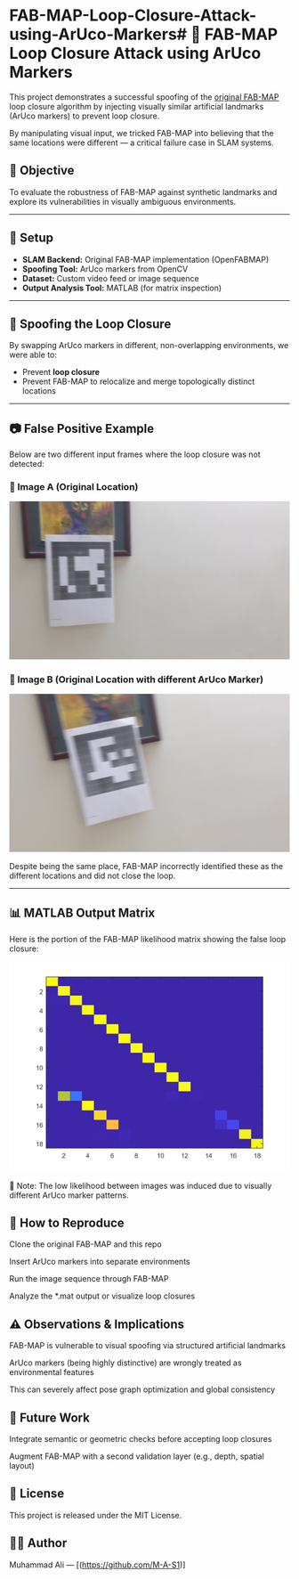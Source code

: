 # FAB-MAP-Loop-Closure-Attack-using-ArUco-Markers# 🔁 FAB-MAP Loop Closure Attack using ArUco Markers

This project demonstrates a successful spoofing of the [original FAB-MAP](https://www.robots.ox.ac.uk/~mobile/FABMAP/) loop closure algorithm by injecting visually similar artificial landmarks (ArUco markers) to prevent loop closure. 

By manipulating visual input, we tricked FAB-MAP into believing that the same locations were different — a critical failure case in SLAM systems.

## 📌 Objective

To evaluate the robustness of FAB-MAP against synthetic landmarks and explore its vulnerabilities in visually ambiguous environments.

---

## 🧪 Setup

- **SLAM Backend:** Original FAB-MAP implementation (OpenFABMAP)
- **Spoofing Tool:** ArUco markers from OpenCV
- **Dataset:** Custom video feed or image sequence
- **Output Analysis Tool:** MATLAB (for matrix inspection)

---

## 🚨 Spoofing the Loop Closure

By swapping ArUco markers in different, non-overlapping environments, we were able to:

- Prevent **loop closure**
- Prevent FAB-MAP to relocalize and merge topologically distinct locations

---

## 📷 False Positive Example

Below are two different input frames where the loop closure was not detected:

### 🔹 Image A (Original Location)

![Image A](images/00008.jpg)

### 🔹 Image B (Original Location with different ArUco Marker)

![Image B](images/00018.jpg)

Despite being the same place, FAB-MAP incorrectly identified these as the different locations and did not close the loop. 

---

## 📊 MATLAB Output Matrix

Here is the portion of the FAB-MAP likelihood matrix showing the false loop closure:

![Image C](untitled.png)

📌 Note: The low likelihood between  images was induced due to visually different ArUco marker patterns.

## 🔁 How to Reproduce
Clone the original FAB-MAP and this repo

Insert ArUco markers into separate environments

Run the image sequence through FAB-MAP

Analyze the *.mat output or visualize loop closures


## ⚠️ Observations & Implications
FAB-MAP is vulnerable to visual spoofing via structured artificial landmarks

ArUco markers (being highly distinctive) are wrongly treated as environmental features

This can severely affect pose graph optimization and global consistency

## 🧠 Future Work
Integrate semantic or geometric checks before accepting loop closures

Augment FAB-MAP with a second validation layer (e.g., depth, spatial layout)


## 📜 License
This project is released under the MIT License.

## 🙋‍♂️ Author
Muhammad Ali — [(https://github.com/M-A-S1)]

